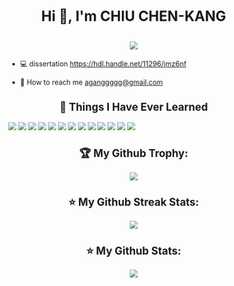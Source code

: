 <h1 align="center">Hi 👋, I'm  CHIU CHEN-KANG <br><br><img src="https://img.shields.io/badge/HPCLab-very%20good-2E97A7">  </h1>

- 💻️ dissertation https://hdl.handle.net/11296/jmz6nf

- 📧 How to reach me aganggggg@gmail.com

<h2 align="center">📓 Things I Have Ever Learned </h2>  
<P>               
<img src="https://img.shields.io/badge/Visual_Studio_Code-0078D4?style=for-the-badge&logo=visual%20studio%20code&logoColor=white" />
<img src="https://img.shields.io/badge/Python-FFD43B?style=for-the-badge&logo=python&logoColor=FF4B91" />
<img src="https://img.shields.io/badge/C%2B%2B-00599C?style=for-the-badge&logo=c%2B%2B&logoColor=white" />
<img src="https://img.shields.io/badge/HTML5-E34F26?style=for-the-badge&logo=html5&logoColor=white" />
<img src="https://img.shields.io/badge/CSS3-1572B6?style=for-the-badge&logo=css3&logoColor=white\\\" />
<img src="https://img.shields.io/badge/GitHub-100000?style=for-the-badge&logo=github&logoColor=white" />
<img src="https://img.shields.io/badge/Xampp-F37623?style=for-the-badge&logo=xampp&logoColor=white" />
<img src="https://img.shields.io/badge/MySQL-005C84?style=for-the-badge&logo=mysql&logoColor=white" />
<img src="https://img.shields.io/badge/Apache_Kafka-231F20?style=for-the-badge&logo=apache-kafka&logoColor=white" />
<img src="https://img.shields.io/badge/OpenCV-27338e?style=for-the-badge&logo=OpenCV&logoColor=white" />
<img src="https://img.shields.io/badge/TensorFlow-FF6F00?style=for-the-badge&logo=TensorFlow&logoColor=white" />
<img src="https://img.shields.io/badge/Keras-FF0000?style=for-the-badge&logo=keras&logoColor=white" />
<img src="https://img.shields.io/badge/PyTorch-EE4C2C?style=for-the-badge&logo=pytorch&logoColor=white" />

</p>
<h2 align="center">🏆 My Github Trophy:</h2>
<p align="center">
  <img  src="https://github-profile-trophy.vercel.app/?username=gang577&title=Commits,Experience,Repositories&theme=darkhub&row=2&column=3&margin-w=10&margin-h=10" />
</p>

 <h2 align="center">⭐️ My Github Streak Stats:</h2>
<p align="center">
  <img  src="https://streak-stats.demolab.com/?user=gang577&theme=dark" />
</p>

<h2 align="center">⭐️ My Github Stats:</h2>
<p align="center">
<img  src="https://github-readme-stats.vercel.app/api?username=gang577&theme=dracula" />
</p>

